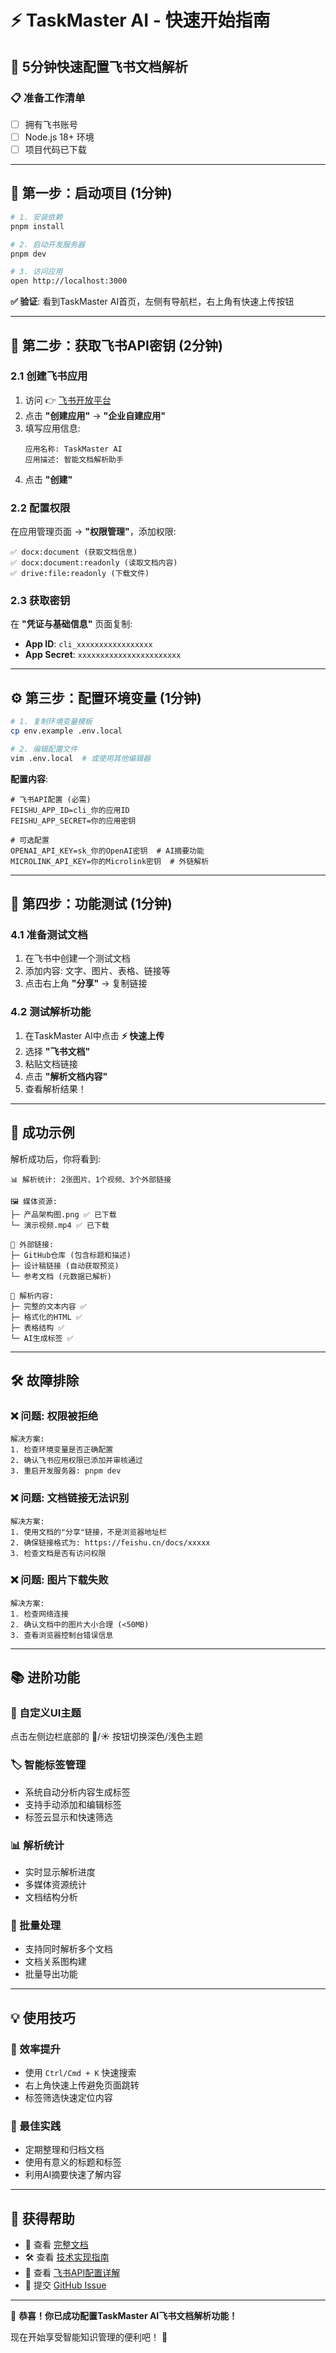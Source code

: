 # ⚡ TaskMaster AI - 快速开始指南

## 🎯 5分钟快速配置飞书文档解析

### 📋 准备工作清单
- [ ] 拥有飞书账号
- [ ] Node.js 18+ 环境
- [ ] 项目代码已下载

---

## 🚀 第一步：启动项目 (1分钟)

```bash
# 1. 安装依赖
pnpm install

# 2. 启动开发服务器  
pnpm dev

# 3. 访问应用
open http://localhost:3000
```

**✅ 验证**: 看到TaskMaster AI首页，左侧有导航栏，右上角有快速上传按钮

---

## 🔑 第二步：获取飞书API密钥 (2分钟)

### 2.1 创建飞书应用
1. 访问 👉 [飞书开放平台](https://open.feishu.cn/app)
2. 点击 **"创建应用"** → **"企业自建应用"**
3. 填写应用信息:
   ```
   应用名称: TaskMaster AI
   应用描述: 智能文档解析助手
   ```
4. 点击 **"创建"**

### 2.2 配置权限
在应用管理页面 → **"权限管理"**，添加权限:
```
✅ docx:document (获取文档信息)
✅ docx:document:readonly (读取文档内容)  
✅ drive:file:readonly (下载文件)
```

### 2.3 获取密钥
在 **"凭证与基础信息"** 页面复制:
- **App ID**: `cli_xxxxxxxxxxxxxxxxx`
- **App Secret**: `xxxxxxxxxxxxxxxxxxxxxxx`

---

## ⚙️ 第三步：配置环境变量 (1分钟)

```bash
# 1. 复制环境变量模板
cp env.example .env.local

# 2. 编辑配置文件
vim .env.local  # 或使用其他编辑器
```

**配置内容**:
```env
# 飞书API配置 (必需)
FEISHU_APP_ID=cli_你的应用ID
FEISHU_APP_SECRET=你的应用密钥

# 可选配置
OPENAI_API_KEY=sk_你的OpenAI密钥  # AI摘要功能
MICROLINK_API_KEY=你的Microlink密钥  # 外链解析
```

---

## 🧪 第四步：功能测试 (1分钟)

### 4.1 准备测试文档
1. 在飞书中创建一个测试文档
2. 添加内容: 文字、图片、表格、链接等
3. 点击右上角 **"分享"** → 复制链接

### 4.2 测试解析功能
1. 在TaskMaster AI中点击 **⚡ 快速上传**
2. 选择 **"飞书文档"**
3. 粘贴文档链接
4. 点击 **"解析文档内容"**
5. 查看解析结果！

---

## 🎉 成功示例

解析成功后，你将看到:

```
📊 解析统计: 2张图片、1个视频、3个外部链接

🖼️ 媒体资源:
├─ 产品架构图.png ✅ 已下载
└─ 演示视频.mp4 ✅ 已下载

🔗 外部链接:
├─ GitHub仓库 (包含标题和描述)
├─ 设计稿链接 (自动获取预览)
└─ 参考文档 (元数据已解析)

📄 解析内容:
├─ 完整的文本内容 ✅
├─ 格式化的HTML ✅  
├─ 表格结构 ✅
└─ AI生成标签 ✅
```

---

## 🛠️ 故障排除

### ❌ 问题: 权限被拒绝
```
解决方案:
1. 检查环境变量是否正确配置
2. 确认飞书应用权限已添加并审核通过
3. 重启开发服务器: pnpm dev
```

### ❌ 问题: 文档链接无法识别
```
解决方案:
1. 使用文档的"分享"链接，不是浏览器地址栏
2. 确保链接格式为: https://feishu.cn/docs/xxxxx
3. 检查文档是否有访问权限
```

### ❌ 问题: 图片下载失败
```
解决方案:
1. 检查网络连接
2. 确认文档中的图片大小合理 (<50MB)
3. 查看浏览器控制台错误信息
```

---

## 📚 进阶功能

### 🎨 自定义UI主题
点击左侧边栏底部的 🌙/☀️ 按钮切换深色/浅色主题

### 🏷️ 智能标签管理
- 系统自动分析内容生成标签
- 支持手动添加和编辑标签
- 标签云显示和快速筛选

### 📊 解析统计
- 实时显示解析进度
- 多媒体资源统计
- 文档结构分析

### 🔄 批量处理
- 支持同时解析多个文档
- 文档关系图构建
- 批量导出功能

---

## 💡 使用技巧

### 🚀 效率提升
- 使用 `Ctrl/Cmd + K` 快速搜索
- 右上角快速上传避免页面跳转
- 标签筛选快速定位内容

### 🎯 最佳实践
- 定期整理和归档文档
- 使用有意义的标题和标签
- 利用AI摘要快速了解内容

---

## 🤝 获得帮助

- 📖 查看 [完整文档](./README.md)
- 🛠️ 查看 [技术实现指南](./docs/api-implementation-guide.md)
- 🔧 查看 [飞书API配置详解](./docs/feishu-setup-guide.md)
- 💬 提交 [GitHub Issue](https://github.com/your-repo/issues)

---

🎉 **恭喜！你已成功配置TaskMaster AI飞书文档解析功能！**

现在开始享受智能知识管理的便利吧！ 🚀 